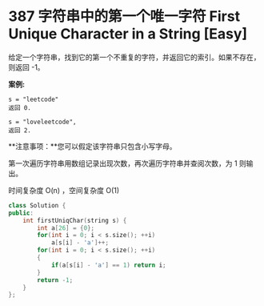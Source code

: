# 387 字符串中的第一个唯一字符 First Unique Character in a String [Easy]

给定一个字符串，找到它的第一个不重复的字符，并返回它的索引。如果不存在，则返回 -1。

**案例:**

```
s = "leetcode"
返回 0.

s = "loveleetcode",
返回 2.
```

 

**注意事项：**您可以假定该字符串只包含小写字母。



第一次遍历字符串用数组记录出现次数，再次遍历字符串并查阅次数，为 1 则输出。

时间复杂度 O(n) ，空间复杂度 O(1)

```c++
class Solution {
public:
    int firstUniqChar(string s) {
        int a[26] = {0};
        for(int i = 0; i < s.size(); ++i)
            a[s[i] - 'a']++;
        for(int i = 0; i < s.size(); ++i)
        {
            if(a[s[i] - 'a'] == 1) return i;
        }
        return -1;
    }
};
```

